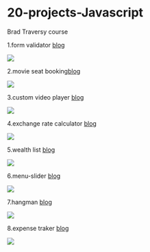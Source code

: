 # 20-projects-Javascript
Brad Traversy course

1.form validator [blog](https://yvonnedi.blogspot.com/2020/12/form-validator-with-javascript.html)

![](https://1.bp.blogspot.com/-BrYslXZR3Tg/X88H-8BoieI/AAAAAAAAD1o/qv1GQh-GVPs6Z5Cki0V2u5ZITcDckHyigCLcBGAsYHQ/w330-h400/%25E6%25B0%25B4%25E7%2594%25B5%25E8%25B4%25B9%25E9%2598%25BF%25E8%2590%25A8%25E5%25BE%25B7%25E5%2588%259A.gif)

2.movie seat booking[blog](https://yvonnedi.blogspot.com/2020/12/movie-seat-booking-with-javascript.html)

![](https://1.bp.blogspot.com/-paTx37sTK8k/X8_pRN_hUXI/AAAAAAAAD34/8ap2Tzveddcg0YZLzx4j0I12m8IU3_-0QCLcBGAsYHQ/w284-h400/%25E6%25B2%25A1%25E9%2582%25A3%25E4%25B9%2588.gif)

3.custom video player [blog](https://yvonnedi.blogspot.com/2020/12/custom-video-player-with-javascript.html)

![](https://1.bp.blogspot.com/-58gJQyE92Xg/X9LKRSgAFzI/AAAAAAAAD6I/01-dVWLmvxwnolxSSG8gbW3_IyiGdk0PgCLcBGAsYHQ/w400-h314/%25E8%25BF%259B%25E5%258F%25A3%25E9%2587%258F%25E5%25AF%2592%25E5%2581%2587%25E5%25BF%25AB%25E4%25B9%2590.gif)

4.exchange rate calculator [blog](https://diyifang.medium.com/exchange-rate-calculator-with-javascript-3f22a78dc0f)

![](https://cdn-images-1.medium.com/max/800/1*16rpBEoGrcDy7oSOHRU8fA.gif)

5.wealth list [blog](https://diyifang.medium.com/wealth-list-with-javascript-array-methods-4751a7eaf1d0)

![](https://cdn-images-1.medium.com/max/800/1*NI2Sw-215pG2uuKGGjTgSA.gif)

6.menu-slider [blog](https://diyifang.medium.com/side-menu-and-modal-with-javascript-ffa5669fef40)

![](https://cdn-images-1.medium.com/max/800/1*0aqVfRX0jFchV7fbqgBNUw.gif)

7.hangman [blog](https://diyifang.medium.com/how-to-create-a-hangman-game-with-javascript-5b8f18cb70d4)

![](https://cdn-images-1.medium.com/max/800/1*6N1MEcOMgLDRNwDwc51r7Q.gif)

8.expense traker [blog](https://diyifang.medium.com/how-to-create-a-hangman-game-with-javascript-5b8f18cb70d4)

![](https://1.bp.blogspot.com/-0X7xY4E3UuA/X-IlsA5OMmI/AAAAAAAAD-M/h5lax8NcQ0IInB7iViF_KpiEDxGrIVMcACLcBGAsYHQ/w293-h640/%25E8%25AE%25B0%25E5%25BD%2595.gif)